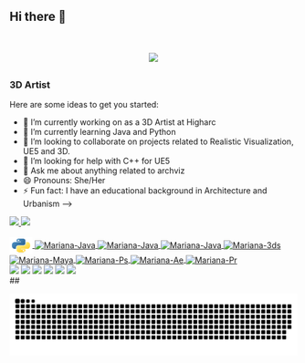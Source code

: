 ## Hi there 👋

<h1 align="center">
    <img src="https://readme-typing-svg.herokuapp.com/?font=Righteous&size=35&center=true&vCenter=true&width=500&height=70&duration=4000&lines=Hello,+I'm+Mariana;" />
</h1>
<h3>3D Artist </h3>


Here are some ideas to get you started:

- 🔭 I’m currently working on as a 3D Artist at Higharc
- 🌱 I’m currently learning Java and Python
- 👯 I’m looking to collaborate on projects related to Realistic Visualization, UE5 and 3D.
- 🤔 I’m looking for help with C++ for UE5
- 💬 Ask me about anything related to archviz
- 😄 Pronouns: She/Her
- ⚡ Fun fact: I have an educational background in Architecture and Urbanism
-->

<div>
  <a href="https://github.com/mariveras"> 
<img height="42%" src="https://github-readme-stats.vercel.app/api?username=mariveras&show_icons=true&theme=dark&include_all_commits=true&count_private=true"/>
  <img height="50%
" src="https://github-readme-stats.vercel.app/api/top-langs/?username=mariveras&layout=compact&langs_count=16&theme=dark"/>
</div>



<div style="display: inline_block"><br>

  <img align="center" alt="Mariana-Python" height="30" width="40" src="https://raw.githubusercontent.com/devicons/devicon/master/icons/python/python-original.svg">
  <img align="center" alt="Mariana-Java" height="30" width="40"  src="https://cdn.jsdelivr.net/gh/devicons/devicon@latest/icons/java/java-original.svg" />
  <img align="center" alt="Mariana-Java" height="30" width="40"  src="https://cdn.jsdelivr.net/gh/devicons/devicon@latest/icons/eclipse/eclipse-original-wordmark.svg" />



  <img align="center" alt="Mariana-Java" height="30" width="40"  src="https://cdn.jsdelivr.net/gh/devicons/devicon@latest/icons/unrealengine/unrealengine-original.svg" />                  
  <img align="center" alt="Mariana-3ds" height="30" width="40" src="https://cdn.jsdelivr.net/gh/devicons/devicon@latest/icons/threedsmax/threedsmax-original.svg" />
  <img align="center" alt="Mariana-Maya" height="30" width="40"  src="https://cdn.jsdelivr.net/gh/devicons/devicon@latest/icons/maya/maya-original-wordmark.svg" />

  <img align="center" alt="Mariana-Ps" height="30" width="40"  src="https://cdn.jsdelivr.net/gh/devicons/devicon@latest/icons/photoshop/photoshop-original.svg" />
  <img align="center" alt="Mariana-Ae" height="30" width="40"  src="https://cdn.jsdelivr.net/gh/devicons/devicon@latest/icons/aftereffects/aftereffects-original.svg" />
  <img align="center" alt="Mariana-Pr" height="30" width="40"  src="https://cdn.jsdelivr.net/gh/devicons/devicon@latest/icons/premierepro/premierepro-original.svg" />

</div>

<div>
    <a href="https://www.youtube.com/@Senacceoficial" target="_blank"><img src="https://img.shields.io/badge/YouTube-FF0000?style=for-the-badge&logo=youtube&logoColor=white" target="_blank"></a>
    <a href="https://instagram.com/denis.p.silva" target="_blank"><img src="https://img.shields.io/badge/-Instagram-%23E4405F?style=for-the-badge&logo=instagram&logoColor=white" target="_blank"></a>
    <a href="https://www.twitch.tv/denispsilvace" target="_blank"><img src="https://img.shields.io/badge/Twitch-9146FF?style=for-the-badge&logo=twitch&logoColor=white" target="_blank"></a>
    <a href="https://discord.gg/236957863879114754" target="_blank"><img src="https://img.shields.io/badge/Discord-7289DA?style=for-the-badge&logo=discord&logoColor=white" target="_blank"></a> 
    <a href = "mailto:denissilva@ce.senac.br"><img src="https://img.shields.io/badge/Gmail-D14836?style=for-the-badge&logo=gmail&logoColor=white" target="_blank"></a>
    <a href="https://www.linkedin.com/in/denissilvace" target="_blank"><img src="https://img.shields.io/badge/-LinkedIn-%230077B5?style=for-the-badge&logo=linkedin&logoColor=white" target="_blank"></a>   
 </div> 
 ##
 
 ![Snake animation](https://github.com/mariveras/mariveras/blob/output/github-contribution-grid-snake.svg)

